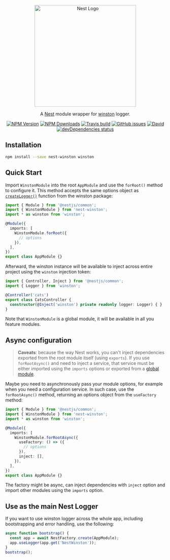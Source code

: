 <p align="center">
  <a href="http://nestjs.com"><img src="https://nestjs.com/img/logo_text.svg" alt="Nest Logo" width="320" /></a>
</p>

<p align="center">
  A <a href="https://github.com/nestjs/nest">Nest</a> module wrapper for <a href="https://github.com/winstonjs/winston">winston</a> logger.
</p>

<p align="center">
  <a href="https://www.npmjs.com/package/nest-winston"><img src="https://img.shields.io/npm/v/nest-winston.svg" alt="NPM Version" /></a>
  <a href="https://www.npmjs.com/package/nest-winston"><img src="https://img.shields.io/npm/dw/nest-winston.svg" alt="NPM Downloads" /></a>
  <a href="https://travis-ci.org/gremo/nest-winston"><img src="https://travis-ci.org/gremo/nest-winston.svg?branch=master" alt="Travis build" /></a>
  <a href="https://github.com/gremo/nest-winston/issues"><img src="https://img.shields.io/github/issues/gremo/nest-winston.svg" alt="GitHub issues" /></a>
  <a href="https://david-dm.org/gremo/nest-winston"><img alt="David" src="https://img.shields.io/david/gremo/nest-winston.svg" alt="dependencies Status"></a>
  <a href="https://david-dm.org/gremo/nest-winston?type=dev"><img src="https://david-dm.org/gremo/nest-winston/dev-status.svg" alt="devDependencies status" /></a>
</p>

## Installation

```bash
npm install --save nest-winston winston
```

## Quick Start

Import `WinstonModule` into the root `AppModule` and use the `forRoot()` method to configure it. This method accepts the same options object as [`createLogger()`](https://github.com/winstonjs/winston#usage) function from the winston package:

```typescript
import { Module } from '@nestjs/common';
import { WinstonModule } from 'nest-winston';
import * as winston from 'winston';

@Module({
  imports: [
    WinstonModule.forRoot({
      // options
    }),
  ],
})
export class AppModule {}
```

Afterward, the winston instance will be available to inject across entire project using the `winston` injection token:

```typescript
import { Controller, Inject } from '@nestjs/common';
import { Logger } from 'winston';

@Controller('cats')
export class CatsController {
  constructor(@Inject('winston') private readonly logger: Logger) { }
}
```

Note that `WinstonModule` is a global module, it will be available in all you feature modules.

## Async configuration

> **Caveats**: because the way Nest works, you can't inject dependencies exported from the root module itself (using `exports`). If you use `forRootAsync()` and need to inject a service, that service must be either imported using the `imports` options or exported from a [global module](https://docs.nestjs.com/modules#global-modules).

Maybe you need to asynchronously pass your module options, for example when you need a configuration service. In such case, use the `forRootAsync()` method, returning an options object from the `useFactory` method:

```typescript
import { Module } from '@nestjs/common';
import { WinstonModule } from 'nest-winston';
import * as winston from 'winston';

@Module({
  imports: [
    WinstonModule.forRootAsync({
      useFactory: () => ({
        // options
      }),
      inject: [],
    }),
  ],
})
export class AppModule {}
```

The factory might be async, can inject dependencies with `inject` option and import other modules using the `imports` option.


## Use as the main Nest Logger

If you want to use winston logger across the whole app, including bootstrapping and error handling, use the following:

```typescript
async function bootstrap() {
  const app = await NestFactory.create(AppModule);
  app.useLogger(app.get('NestWinston'));
}
bootstrap();
```
